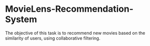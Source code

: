# MovieLens-Recommendation-System
The objective of this task is to recommend new movies based on the similarity of users, using collaborative filtering.
